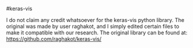 #keras-vis

I do not claim any credit whatsoever for the keras-vis python library. The original was made by user raghakot, and I simply edited certain files to make it compatible with our research. The original library can be found at: https://github.com/raghakot/keras-vis/
